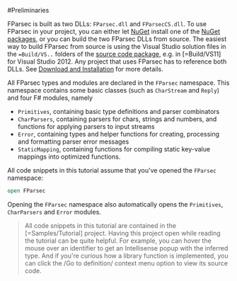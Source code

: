 #Preliminaries

FParsec is built as two DLLs: `FParsec.dll` and `FParsecCS.dll`. To use FParsec in your project, you can either let [NuGet](http://nuget.org) install one of the [NuGet packages](), or you can build the two FParsec DLLs from source. The easiest way to build FParsec from source is using the Visual Studio solution files in the `=Build/VS..` folders of the [source code package](), e.g. in [=Build/VS11] for Visual Studio 2012. Any project that uses FParsec has to reference both DLLs. See [Download and Installation]() for more details.

All FParsec types and modules are declared in the `FParsec` namespace. This namespace contains some basic classes (such as `CharStream` and `Reply`) and four F# modules, namely

- `Primitives`, containing basic type definitions and parser combinators
- `CharParsers`, containing parsers for chars, strings and numbers, and functions for applying parsers to input streams
- `Error`, containing types and helper functions for creating, processing and formatting parser error messages
- `StaticMapping`, containing functions for compiling static key-value mappings into optimized functions.

All code snippets in this tutorial assume that you've opened the `FParsec` namespace:

```fsharp
open FParsec
```

Opening the `FParsec` namespace also automatically opens the `Primitives`, `CharParsers` and `Error` modules.


>All code snippets in this tutorial are contained in the [=Samples/Tutorial] project. Having this project open while reading the tutorial can be quite helpful. For example, you can hover the mouse over an identifier to get an Intellisense popup with the inferred type. And if you're curious how a library function is implemented, you can click the /Go to definition/ context menu option to view its source code.
